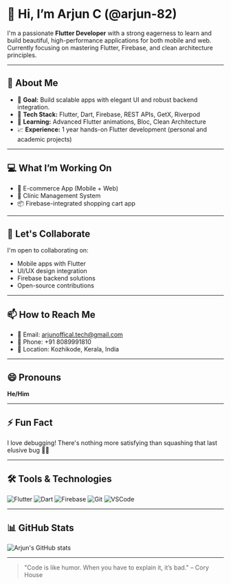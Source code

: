 # 👋 Hi, I’m Arjun C (@arjun-82)

I'm a passionate **Flutter Developer** with a strong eagerness to learn and build beautiful, high-performance applications for both mobile and web. Currently focusing on mastering Flutter, Firebase, and clean architecture principles.

---

## 🚀 About Me

- 🎯 **Goal:** Build scalable apps with elegant UI and robust backend integration.
- 📱 **Tech Stack:** Flutter, Dart, Firebase, REST APIs, GetX, Riverpod
- 🧠 **Learning:** Advanced Flutter animations, Bloc, Clean Architecture
- 📈 **Experience:** 1 year hands-on Flutter development (personal and academic projects)

---

## 💻 What I’m Working On

- 🔨 E-commerce App (Mobile + Web)  
- 🏥 Clinic Management System  
- 📦 Firebase-integrated shopping cart app  

---

## 🤝 Let's Collaborate

I'm open to collaborating on:
- Mobile apps with Flutter  
- UI/UX design integration  
- Firebase backend solutions  
- Open-source contributions  

---

## 📫 How to Reach Me

- 📧 Email: [arjunoffical.tech@gmail.com](mailto:arjunoffical.tech@gmail.com)  
- 📱 Phone: +91 8089991810  
- 📍 Location: Kozhikode, Kerala, India  

---

## 😄 Pronouns

**He/Him**

---

## ⚡ Fun Fact

I love debugging! There's nothing more satisfying than squashing that last elusive bug 🐞✨

---

## 🛠️ Tools & Technologies

![Flutter](https://img.shields.io/badge/Flutter-02569B?logo=flutter&logoColor=white)
![Dart](https://img.shields.io/badge/Dart-0175C2?logo=dart&logoColor=white)
![Firebase](https://img.shields.io/badge/Firebase-FFCA28?logo=firebase&logoColor=black)
![Git](https://img.shields.io/badge/Git-F05032?logo=git&logoColor=white)
![VSCode](https://img.shields.io/badge/VS%20Code-007ACC?logo=visual-studio-code&logoColor=white)

---

## 📊 GitHub Stats

![Arjun's GitHub stats](https://github-readme-stats.vercel.app/api?username=arjun-82&show_icons=true&theme=dracula)

---

> "Code is like humor. When you have to explain it, it’s bad." – Cory House


<!---
arjun-82/arjun-82 is a ✨ special ✨ repository because its `README.md` (this file) appears on your GitHub profile.
You can click the Preview link to take a look at your changes.
--->
